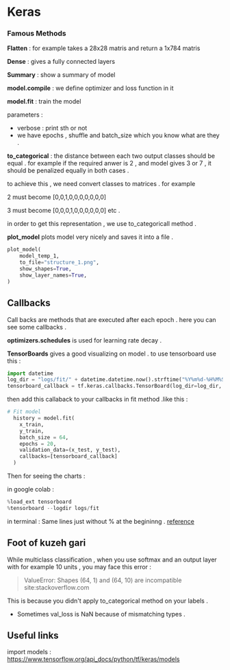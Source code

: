 # Keras 

### Famous Methods

**Flatten** : for example takes a 28x28 matris and return a 1x784 matris

**Dense** : gives a fully connected layers

**Summary** : show a summary of model 

**model.compile** : we define optimizer and loss function in it

**model.fit** : train the model 

parameters : 
* verbose : print sth or not 
* we have epochs , shuffle and batch_size which you know what are they . 


**to_categorical** : the distance between each two output classes should be equal . for example if the required anwer is 2 , and model gives 3 or 7 , it should be penalized equally in both cases . 

to achieve this , we need convert classes to matrices . for example 

2 must become [0,0,1,0,0,0,0,0,0,0]

3 must become [0,0,0,1,0,0,0,0,0,0]
etc .

in order to get this representation , we use to_categoricall method . 

**plot_model** plots model very nicely and saves it into a file . 
```python
plot_model(
    model_temp_1,
    to_file="structure_1.png",
    show_shapes=True,
    show_layer_names=True,
)
```

## Callbacks 
Call backs are methods that are executed after each epoch . here you can see some callbacks . 

**optimizers.schedules** is used for learning rate decay . 

**TensorBoards** gives a good visualizing on model . to use tensorboard use this :
```python
import datetime
log_dir = "logs/fit/" + datetime.datetime.now().strftime("%Y%m%d-%H%M%S")
tensorboard_callback = tf.keras.callbacks.TensorBoard(log_dir=log_dir, histogram_freq=1)
```

then add this callaback to your callbacks in fit method .like this : 
```python
# Fit model
  history = model.fit(
    x_train, 
    y_train, 
    batch_size = 64, 
    epochs = 20,
    validation_data=(x_test, y_test),
    callbacks=[tensorboard_callback]
  )
```

Then for seeing the charts : 

in google colab : 
```python
%load_ext tensorboard
%tensorboard --logdir logs/fit
```

in terminal : Same lines just without % at the begininng . 
[reference](https://www.tensorflow.org/tensorboard/get_started)

## Foot of kuzeh gari

While multiclass classification , when you use softmax and an output layer with for example 10 units , you may face this error : 

> ValueError: Shapes (64, 1) and (64, 10) are incompatible site:stackoverflow.com

This is because you didn't apply to_categorical method on your labels  . 

* Sometimes val_loss is NaN because of mismatching types . 

## Useful links 
import models : https://www.tensorflow.org/api_docs/python/tf/keras/models

